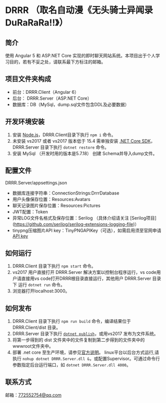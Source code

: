 # DRRR （取名自动漫《无头骑士异闻录 DuRaRaRa!!》）

## 简介
使用 Angular 5 和 ASP.NET Core 实现的即时聊天网站系统。本项目出于个人学习目的，若有不妥之处，请联系最下方标注的邮箱。

## 项目文件夹构成
- 前台：DRRR.Client（Angular 6）
- 后台： DRRR.Server（ASP.NET Core）
- 数据库：DB（MySql，dump.sql文件包含DDL及必要数据）

## 开发环境安装
1. 安装 [Node.js](https://nodejs.org/en/)，DRRR.Client目录下执行 `npm i` 命令。
2. 未安装 vs2017 或者 vs2017 版本低于 15.4 需单独安装 [.NET Core SDK](https://www.microsoft.com/net/core#windowscmd)，DRRR.Server 目录下执行 `dotnet restore` 命令。
3. 安装 MySql （开发时用的版本是5.7.18） 创建 Schema并导入dump文件。

## 配置文件
DRRR.Server/appsettings.json
- 数据库连接字符串：ConnectionStrings:DrrrDatabase
- 用户头像保存位置：Resources:Avatars
- 聊天记录图片保存位置：Resources:Pictures
- JWT配置：Token
- 异常LOG文件名格式及保存位置：Serilog （具体介绍请关注 [Serilog项目]
(https://github.com/serilog/serilog-extensions-logging-file)）
- tinypng压缩图片API key：TinyPNGAPIKey（可选），如需启用须至官网申请[API key](https://tinypng.com/developers)

## 如何运行
1. DRRR.Client 目录下执行 `npm start` 命令。
2. vs2017 用户直接打开 DRRR.Server 解决方案以控制台程序运行，vs code用户请直接用vs code打开DRRR根目录直接运行，其他用户 DRRR.Server 目录下 运行 `dotnet run` 命令。
3. 浏览器打开localhost:3000。

## 如何发布
1. DRRR.Client 目录下执行 `npm run build` 命令，编译结果位于 DRRR.Client/dist 目录。
2. DRRR.Server 目录下执行 [`dotnet publish`](https://docs.microsoft.com/zh-cn/dotnet/core/tools/dotnet-publish?tabs=netcore2x)，或用vs2017 发布为文件系统。
3. 将第一步得到的 dist 文件夹中的文件复制到第二步得到的文件夹中的wwwroot文件夹中。
4. 部署 .net core 至生产环境，请参见[官方说明](https://docs.microsoft.com/zh-cn/dotnet/core/deploying/index)。
linux平台以后台方式运行,请执行 `nohup dotnet DRRR.Server.dll &`，或配置Supervisor。可通过命令行参数指定后台运行端口，如 `dotnet DRRR.Server.dll 4000`。

## 联系方式
邮箱：772552754@qq.com
